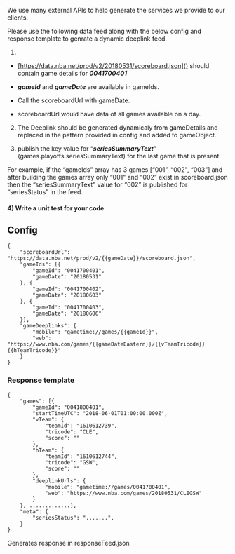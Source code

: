 We use many external APIs to help generate the services we provide to our clients.

Please use the following data feed along with the below config and response template to genrate a dynamic deeplink feed.

1) 
* [https://data.nba.net/prod/v2/20180531/scoreboard.json]() should contain game details for ***0041700401***

* ***gameId*** and ***gameDate*** are available in gameIds. 

* Call the scoreboardUrl with gameDate. 

* scoreboardUrl would have data of all games available on a day. 


2) The Deeplink should be generated dynamicaly from gameDetails and replaced in the pattern provided in config and added to gameObject.

3) publish the key value for “***_seriesSummaryText_***” (games.playoffs.seriesSummaryText)  for the last game that is present. 

For example, if the “gameIds” array has 3 games [“001”, “002", “003”] and after building the games array only “001" and “002” exist in scoreboard.json then the “seriesSummaryText” value for “002” is published for “seriesStatus” in the feed.

#### 4) Write a unit test for your code

## Config

    {
        "scoreboardUrl": "https://data.nba.net/prod/v2/{{gameDate}}/scoreboard.json",
        "gameIds": [{
            "gameId": "0041700401",
            "gameDate": "20180531"
        }, {
            "gameId": "0041700402",
            "gameDate": "20180603"
        }, {
            "gameId": "0041700403",
            "gameDate": "20180606"
        }],
        "gameDeeplinks": {
            "mobile": "gametime://games/{{gameId}}",
            "web": "https://www.nba.com/games/{{gameDateEastern}}/{{vTeamTricode}}{{hTeamTricode}}"
        }
    }

### Response template
    {
        "games": [{
            "gameId": "0041800401",
            "startTimeUTC": "2018-06-01T01:00:00.000Z",
            "vTeam": {
                "teamId": "1610612739",
                "tricode": "CLE",
                "score": ""
            },
            "hTeam": {
                "teamId": "1610612744",
                "tricode": "GSW",
                "score": ""
            },
            "deeplinkUrls": {
                "mobile": "gametime://games/0041700401",
                "web": "https://www.nba.com/games/20180531/CLEGSW"
            }
        }, .............],
        "meta": {
            "seriesStatus": ".......",
        }
    }


Generates response in responseFeed.json
